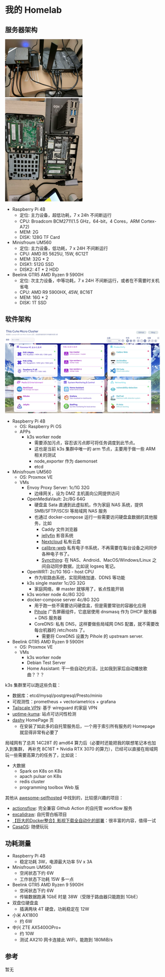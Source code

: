 # 我的 Homelab

## 服务器架构

<img src="_img/my-homelab.webp" style="width:50%">
<img src="_img/my-homlab-internal.webp" style="width:50%">


- Raspberry Pi 4B
  - 定位: 主力设备，超低功耗，7 x 24h 不间断运行
  - CPU: Broadcom BCM2711(1.5 GHz，64-bit，4 Cores，ARM Cortex-A72)
  - MEM: 2G
  - DISK: 128G TF Card
- Minisfroum UM560
  - 定位: 主力设备，低功耗，7 x 24H 不间断运行
  - CPU: AMD R5 5625U, 15W, 6C12T
  - MEM: 32G * 2
  - DISK1: 512G SSD
  - DISK2: 4T * 2 HDD
- Beelink GTR5 AMD Ryzen 9 5900H
  - 定位: 次主力设备，中等功耗，7 x 24H 不间断运行，或者在不需要时关机省电
  - CPU: AMD R9 5900HX, 45W, 8C16T
  - MEM: 16G * 2
  - DISK: 1T SSD

## 软件架构

![](_img/dashy-hompage.webp "Homlab 面板（旧版）")

- Raspberry Pi 4B
  - OS: Raspberry Pi OS
  - APPs
    - k3s worker node
      - 需要添加污点，容忍该污点即可将任务调度到此节点。
      - 这也是当前 k3s 集群中唯一的 arm 节点，主要用于做一些 ARM 相关的测试
      - node_exporter 作为 daemonset
      - etcd
- Minisfroum UM560
  - OS: Proxmox VE
  - VMs
    - Envoy Proxy Server: 1c/1G 32G
      - 边缘网关，设为 DMZ 主机面向公网提供访问
    - OpenMediaVault: 2c/8G 64G
      - 硬盘盒 Sata 直通到此虚拟机，作为家庭 NAS 系统，提供 SMB/SFTP/ISCSI 等局域网 NAS 服务
      - 也通过 docker-compose 运行一些需要访问硬盘盒数据的其他服务，比如
        - Caddy 文件浏览器
        - [jellyfin](https://github.com/jellyfin/jellyfin) 影音系统
        - [Nextcloud](https://github.com/nextcloud) 私有云盘
        - [calibre-web](https://github.com/janeczku/calibre-web) 私有电子书系统，不再需要在每台设备之间同步各种电子书了。
        - [Syncthing](https://github.com/syncthing/syncthing): 在 NAS、Android、MacOS/Windows/Linux 之间自动同步数据，比如说 logseq 笔记。
    - OpenWRT: 2c/1G 16G - host CPU
      - 作为软路由系统，实现网络加速、DDNS 等功能
    - k3s single master 1c/2G 32G
      - 家庭网络，单 master 就够用了，省点性能开销
    - k3s worker node 4c/8G 32G
    - docker-compose server 4c/8G 32G
      - 用于跑一些不需要访问硬盘盒，但是需要常驻的容器化应用
      - [Pihole](https://github.com/pi-hole/pi-hole) 广告屏蔽组件，它底层使用 dnsmasq 作为 DHCP 服务器 + DNS 服务器
      - CoreDNS: 私有 DNS，这样要做些局域网 DNS 配置，就不需要改每台机器的 /etc/hosts 了。
        - 需要将 CoreDNS 设置为 Pihole 的 upstream server.
- Beelink GTR5 AMD Ryzen 9 5900H
  - OS: Proxmox VE
  - VMs
    - k3s worker node
    - Debian Test Server
    - Home Assistant: 干一些自动化的活，比如我到家后自动播放歌曲？？？


k3s 集群里可以跑这些负载：

- 数据库：etcd/mysql/postgresql/Presto/minio
- 可观测性：prometheus + vectoriametrics + grafana
- [Tailscale VPN](https://github.com/tailscale/tailscale): 基于 wireguard 的家庭 VPN
- [uptime-kuma](https://github.com/louislam/uptime-kuma): 站点可访问性检测
- [dashy](https://github.com/lissy93/dashy) HomePage 页
  - 在安装了如此多的自托管服务后，一个用于索引所有服务的 Homepage 就显得非常有必要了

局域网有了总共 14C28T 的 amd64 算力后（必要时还能把我的联想笔记本也加入到集群， 再补充 8C16T + Nvidia RTX 3070 的算力），已经可以直接在局域网玩一些需要高算力的任务了，比如说：

- 大数据
  - Spark on K8s on K8s
  - apach pulsar on K8s
  - redis cluster
  - programming toolbox Web 版

其他从 [awesome-selfhosted](https://github.com/awesome-selfhosted/awesome-selfhosted) 中找到的，比较感兴趣的项目：

- [actionsflow](https://github.com/actionsflow/actionsflow): 完全兼容 Github Action 的自托管 workflow 服务
- [excalidraw](https://github.com/excalidraw/excalidraw): 自托管白板项目
- [【巨大的Docker整合】影视下载全自动化的部署](https://blog.ddsrem.com/archives/film)：很丰富的内容，值得一试
- [CasaOS](https://github.com/IceWhaleTech/CasaOS): 随便玩玩

## 功耗测量

- Raspberry Pi 4B
  - 稳定功耗 3W，电源最大功率 5V x 3A
- Minisfroum UM560
  - 空闲状态下约 6W
  - 工作状态下功耗 15W 多一点
- Beelink GTR5 AMD Ryzen 9 5900H
  - 空闲状态下约 6W
  - 传输数据跑满 1GbE 时是 38W（受限于路由器只能跑到 1GbE）
- 双盘位硬盘盒
  - 插满两块 4T 硬盘，功耗稳定在 12W
- 小米 AX1800
  - 约 6W
- 中兴 ZTE AX5400OPro+
  - 约 10W
  - 测试 AX210 网卡连接此 WIFI，能跑到 180MiB/s


## 参考

暂无
